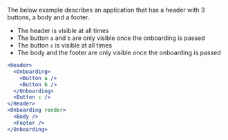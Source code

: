 The below example describes an application that has a header with 3 buttons, a
body and a footer.

- The header is visible at all times
- The button `a` and `b` are only visible once the onboarding is passed
- The button `c` is visible at all times
- The body and the footer are only visible once the onboarding is passed

```jsx static
<Header>
  <Onboarding>
    <Button a />
    <Button b />
  </Onboarding>
  <Button c />
</Header>
<Onboarding render>
  <Body />
  <Footer />
</Onboarding>
```

